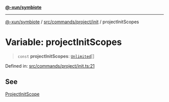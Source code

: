 [**@-xun/symbiote**](../../../../../README.md)

***

[@-xun/symbiote](../../../../../README.md) / [src/commands/project/init](../README.md) / projectInitScopes

# Variable: projectInitScopes

> `const` **projectInitScopes**: [`Unlimited`](../../../../configure/enumerations/UnlimitedGlobalScope.md#unlimited)[]

Defined in: [src/commands/project/init.ts:21](https://github.com/Xunnamius/symbiote/blob/39b78f935df3d66a96654bd78c86b3952384b660/src/commands/project/init.ts#L21)

## See

[ProjectInitScope](../../../../configure/enumerations/UnlimitedGlobalScope.md)
